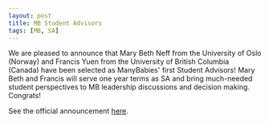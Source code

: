 ```yaml
---
layout: post
title: MB Student Advisors
tags: [MB, SA]
---
```


We are pleased to announce that Mary Beth Neff from the University of Oslo (Norway) and Francis Yuen from the University of British Columbia (Canada) have been selected as ManyBabies' first Student Advisors! Mary Beth and Francis will serve one year terms as SA and bring much-needed student perspectives to MB leadership discussions and decision making. Congrats!

See the official announcement [here]({{site.baseurl}}/newsletters/2022-studentadvisors).